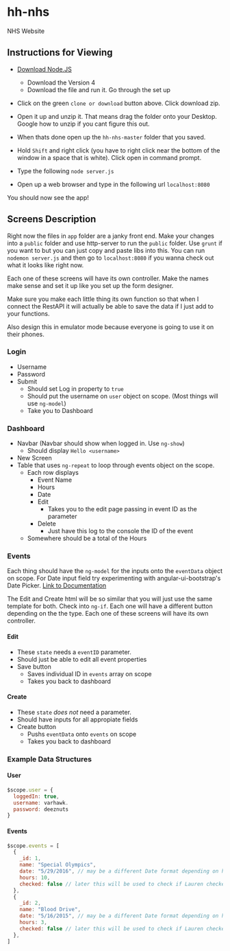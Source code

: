 # hh-nhs
NHS Website

## Instructions for Viewing
- [Download Node.JS](https://nodejs.org/en/)
  - Download the Version 4
  - Download the file and run it. Go through the set up
  
- Click on the green `clone or download` button above. Click download zip.
- Open it up and unzip it. That means drag the folder onto your Desktop. Google how to unzip if you cant figure this out.
- When thats done open up the `hh-nhs-master` folder that you saved.
- Hold `Shift` and right click (you have to right click near the bottom of the window in a space that is white). Click open in command prompt.
- Type the following `node server.js`
- Open up a web browser and type in the following url `localhost:8080`

You should now see the app!


## Screens Description

Right now the files in `app` folder are a janky front end. Make your changes into a `public` folder and use http-server to run the `public` folder. Use `grunt` if you want to but you can just copy and paste libs into this. You can run `nodemon server.js` and then go to `localhost:8080` if you wanna check out what it looks like right now.


Each one of these screens will have its own controller. Make the names make sense and set it up like you set up the form designer.

Make sure you make each little thing its own function so that when I connect the RestAPI it will actually be able to save the data if I just add to your functions. 

Also design this in emulator mode because everyone is going to use it on their phones.

### Login
- Username
- Password
- Submit
  - Should set Log in property to `true`
  - Should put the username on `user` object on scope. (Most things will use `ng-model`)
  - Take you to Dashboard

### Dashboard
- Navbar (Navbar should show when logged in. Use `ng-show`)
  - Should display `Hello <username>`
- New Screen
- Table that uses `ng-repeat` to loop through events object on the scope.
  - Each row displays
     - Event Name
     - Hours
     - Date
     - Edit
       - Takes you to the edit page passing in event ID as the parameter
     - Delete
       - Just have this log to the console the ID of the event
  - Somewhere should be a total of the Hours
  
### Events
Each thing should have the `ng-model` for the inputs onto the `eventData` object on scope. 
For Date input field try experimenting with angular-ui-bootstrap's Date Picker. [Link to Documentation](https://angular-ui.github.io/bootstrap/#/datepicker)

The Edit and Create html will be so similar that you will just use the same template for both. Check into `ng-if`. Each one will have a different button depending on the the type. Each one of these screens will have its own controller. 

#### Edit  
- These `state` needs a `eventID` parameter.
- Should just be able to edit all event properties
- Save button
  - Saves individual ID in `events` array on scope
  - Takes you back to dashboard

#### Create
- These `state` *does not* need a parameter.
- Should have inputs for all appropiate fields 
- Create button
   - Pushs `eventData` onto `events` on scope
   - Takes you back to dashboard
  


### Example Data Structures
#### User
```js
$scope.user = {
  loggedIn: true,
  username: varhawk.
  password: deeznuts
}
```
#### Events
```js
$scope.events = [
  {
    _id: 1,
    name: "Special Olympics",
    date: "5/29/2016", // may be a different Date format depending on how you save it
    hours: 10,
    checked: false // later this will be used to check if Lauren checked it or not
  },
  {
    _id: 2,
    name: "Blood Drive",
    date: "5/16/2015", // may be a different Date format depending on how you save it
    hours: 3,
    checked: false // later this will be used to check if Lauren checked it or not
  },
]
```
